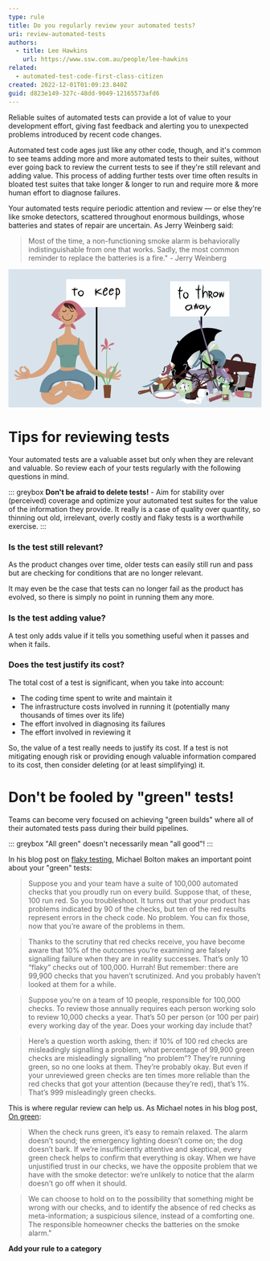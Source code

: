 ```yaml
---
type: rule
title: Do you regularly review your automated tests?
uri: review-automated-tests
authors:
  - title: Lee Hawkins
    url: https://www.ssw.com.au/people/lee-hawkins
related:
  - automated-test-code-first-class-citizen
created: 2022-12-01T01:09:23.840Z
guid: d823e149-327c-48dd-9049-12165573afd6
---
```

Reliable suites of automated tests can provide a lot of value to your development effort, giving fast feedback and alerting you to unexpected problems introduced by recent code changes.

Automated test code ages just like any other code, though, and it's common to see teams adding more and more automated tests to their suites, without ever going back to review the current tests to see if they're still relevant and adding value. This process of adding further tests over time often results in bloated test suites that take longer & longer to run and require more & more human effort to diagnose failures.

Your automated tests require periodic attention and review — or else they're like smoke detectors, scattered throughout enormous buildings, whose batteries and states of repair are uncertain. As Jerry Weinberg said:

> Most of the time, a non-functioning smoke alarm is behaviorally indistinguishable from one that works. Sadly, the most common reminder to replace the batteries is a fire."
>      - Jerry Weinberg 

<!--endintro-->

![Figure: keep stuff, throw away stuff](keep-throw-away.jpg)

# Tips for reviewing tests

Your automated tests are a valuable asset but only when they are relevant and valuable. So review each of your tests regularly with the following questions in mind.

::: greybox
**Don't be afraid to delete tests!** - Aim for stability over (perceived) coverage and optimize your automated test suites for the value of the information they provide. It really is a case of quality over quantity, so thinning out old, irrelevant, overly costly and flaky tests is a worthwhile exercise.
:::

### Is the test still relevant?

As the product changes over time, older tests can easily still run and pass but are checking for conditions that are no longer relevant. 

It may even be the case that tests can no longer fail as the product has evolved, so there is simply no point in running them any more. 

### Is the test adding value?

A test only adds value if it tells you something useful when it passes and when it fails.

### Does the test justify its cost?

The total cost of a test is significant, when you take into account:

* The coding time spent to write and maintain it
* The infrastructure costs involved in running it (potentially many thousands of times over its life)
* The effort involved in diagnosing its failures
* The effort involved in reviewing it

So, the value of a test really needs to justify its cost. If a test is not mitigating enough risk or providing enough valuable information compared to its cost, then consider deleting (or at least simplifying) it.

# Don't be fooled by "green" tests!

Teams can become very focused on achieving "green builds" where all of their automated tests pass during their build pipelines.

::: greybox
"All green" doesn't necessarily mean "all good"!
:::

In his blog post on [flaky testing](https://developsense.com/blog/2021/02/flaky-testing), Michael  Bolton makes an important point about your "green" tests:

> Suppose you and your team have a suite of 100,000 automated checks that you proudly run on every build. Suppose that, of these, 100 run red. So you troubleshoot. It turns out that your product has problems indicated by 90 of the checks, but ten of the red results represent errors in the check code. No problem. You can fix those, now that you’re aware of the problems in them.

>Thanks to the scrutiny that red checks receive, you have become aware that 10% of the outcomes you’re examining are falsely signalling failure when they are in reality successes. That’s only 10 “flaky” checks out of 100,000. Hurrah! But remember: there are 99,900 checks that you haven’t scrutinized. And you probably haven’t looked at them for a while.

>Suppose you’re on a team of 10 people, responsible for 100,000 checks. To review those annually requires each person working solo to review 10,000 checks a year. That’s 50 per person (or 100 per pair) every working day of the year. Does your working day include that?

>Here’s a question worth asking, then: if 10% of 100 red checks are misleadingly signalling a problem, what percentage of 99,900 green checks are misleadingly signalling “no problem”? They’re running green, so no one looks at them. They’re probably okay. But even if your unreviewed green checks are ten times more reliable than the red checks that got your attention (because they’re red), that’s 1%. That’s 999 misleadingly green checks.

This is where regular review can help us. As Michael notes in his blog post, [On green](https://developsense.com/blog/2015/07/on-green):

> When the check runs green, it’s easy to remain relaxed. The alarm doesn’t sound; the emergency lighting doesn’t come on; the dog doesn’t bark. If we’re insufficiently attentive and skeptical, every green check helps to confirm that everything is okay.
When we have unjustified trust in our checks, we have the opposite problem that we have with the smoke detector: we’re unlikely to notice that the alarm doesn’t go off when it should.


>We can choose to hold on to the possibility that something might be wrong with our checks, and to identify the absence of red checks as meta-information; a suspicious silence, instead of a comforting one. The responsible homeowner checks the batteries on the smoke alarm."

**Add your rule to a category**